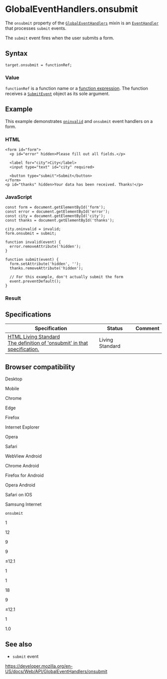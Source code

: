 # GlobalEventHandlers.onsubmit

The `onsubmit` property of the [`GlobalEventHandlers`](../globaleventhandlers) mixin is an [`EventHandler`](https://developer.mozilla.org/en-US/docs/Web/Events/Event_handlers) that processes `submit` events.

The `submit` event fires when the user submits a form.

## Syntax

    target.onsubmit = functionRef;

### Value

`functionRef` is a function name or a [function expression](https://developer.mozilla.org/en-US/docs/Web/JavaScript/Reference/Operators/function). The function receives a [`SubmitEvent`](../submitevent) object as its sole argument.

## Example

This example demonstrates [`oninvalid`](oninvalid) and `onsubmit` event handlers on a form.

### HTML

    <form id="form">
      <p id="error" hidden>Please fill out all fields.</p>

      <label for="city">City</label>
      <input type="text" id="city" required>

      <button type="submit">Submit</button>
    </form>
    <p id="thanks" hidden>Your data has been received. Thanks!</p>

### JavaScript

    const form = document.getElementById('form');
    const error = document.getElementById('error');
    const city = document.getElementById('city');
    const thanks = document.getElementById('thanks');

    city.oninvalid = invalid;
    form.onsubmit = submit;

    function invalid(event) {
      error.removeAttribute('hidden');
    }

    function submit(event) {
      form.setAttribute('hidden', '');
      thanks.removeAttribute('hidden');

      // For this example, don't actually submit the form
      event.preventDefault();
    }

### Result

## Specifications

<table><thead><tr class="header"><th>Specification</th><th>Status</th><th>Comment</th></tr></thead><tbody><tr class="odd"><td><a href="https://html.spec.whatwg.org/multipage/webappapis.html#handler-onsubmit">HTML Living Standard<br />
<span class="small">The definition of 'onsubmit' in that specification.</span></a></td><td><span class="spec-living">Living Standard</span></td><td></td></tr></tbody></table>

## Browser compatibility

Desktop

Mobile

Chrome

Edge

Firefox

Internet Explorer

Opera

Safari

WebView Android

Chrome Android

Firefox for Android

Opera Android

Safari on IOS

Samsung Internet

`onsubmit`

1

12

9

9

≤12.1

1

1

18

9

≤12.1

1

1.0

## See also

- `submit` event

<a href="https://developer.mozilla.org/en-US/docs/Web/API/GlobalEventHandlers/onsubmit" class="_attribution-link">https://developer.mozilla.org/en-US/docs/Web/API/GlobalEventHandlers/onsubmit</a>
